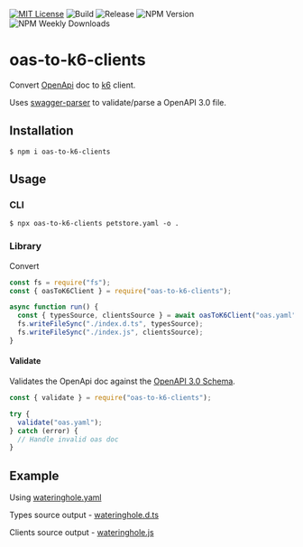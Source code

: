 [![MIT License](https://img.shields.io/github/license/danzelbel/oas-to-k6-clients)](https://github.com/danzelbel/oas-to-k6-clients/blob/main/LICENSE)
![Build](https://github.com/danzelbel/oas-to-k6-clients/actions/workflows/build.yml/badge.svg)
![Release](https://github.com/danzelbel/oas-to-k6-clients/actions/workflows/release.yml/badge.svg)
![NPM Version](https://img.shields.io/npm/v/oas-to-k6-clients.svg)
![NPM Weekly Downloads](https://img.shields.io/npm/dw/oas-to-k6-clients.svg)

# oas-to-k6-clients

Convert [OpenApi](https://github.com/OAI/OpenAPI-Specification) doc to [k6](https://docs.k6.io/docs) client.

Uses [swagger-parser](https://github.com/APIDevTools/swagger-parser) to validate/parse a OpenAPI 3.0 file.

## Installation

```shell
$ npm i oas-to-k6-clients
```

## Usage

### CLI

```shell
$ npx oas-to-k6-clients petstore.yaml -o .
```

### Library

Convert

```js
const fs = require("fs");
const { oasToK6Client } = require("oas-to-k6-clients");

async function run() {
  const { typesSource, clientsSource } = await oasToK6Client("oas.yaml");
  fs.writeFileSync("./index.d.ts", typesSource);
  fs.writeFileSync("./index.js", clientsSource);
}
```

#### Validate

Validates the OpenApi doc against the [OpenAPI 3.0 Schema](https://github.com/OAI/OpenAPI-Specification/blob/main/schemas/v3.0/schema.json).

```js
const { validate } = require("oas-to-k6-clients");

try {
  validate("oas.yaml");
} catch (error) {
  // Handle invalid oas doc
}
```

## Example

Using [wateringhole.yaml](/test/e2e/wateringhole.yaml)

Types source output - [wateringhole.d.ts](/test/e2e/wateringhole.d.ts)

Clients source output - [wateringhole.js](/test/e2e/wateringhole.js)